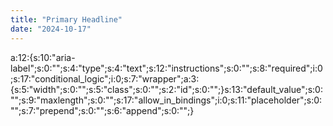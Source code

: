 ```yaml
---
title: "Primary Headline"
date: "2024-10-17"
---
```


a:12:{s:10:"aria-label";s:0:"";s:4:"type";s:4:"text";s:12:"instructions";s:0:"";s:8:"required";i:0;s:17:"conditional\_logic";i:0;s:7:"wrapper";a:3:{s:5:"width";s:0:"";s:5:"class";s:0:"";s:2:"id";s:0:"";}s:13:"default\_value";s:0:"";s:9:"maxlength";s:0:"";s:17:"allow\_in\_bindings";i:0;s:11:"placeholder";s:0:"";s:7:"prepend";s:0:"";s:6:"append";s:0:"";}

